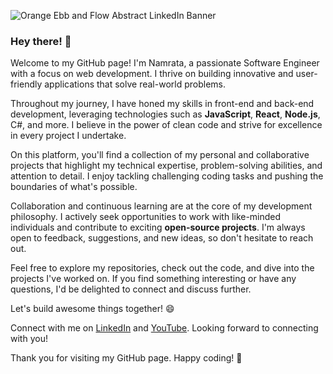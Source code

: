 
![Orange Ebb and Flow Abstract LinkedIn Banner](https://github.com/Namratasanger/Namratasanger/assets/35221403/64dad89c-b4fa-4655-8421-2e80fd9dd51f)

### Hey there! 👋

Welcome to my GitHub page! I'm Namrata, a passionate Software Engineer with a focus on web development. I thrive on building innovative and user-friendly applications that solve real-world problems.

Throughout my journey, I have honed my skills in front-end and back-end development, leveraging technologies such as **JavaScript**, **React**, **Node.js**, C#, and more. I believe in the power of clean code and strive for excellence in every project I undertake.

On this platform, you'll find a collection of my personal and collaborative projects that highlight my technical expertise, problem-solving abilities, and attention to detail. I enjoy tackling challenging coding tasks and pushing the boundaries of what's possible.

Collaboration and continuous learning are at the core of my development philosophy. I actively seek opportunities to work with like-minded individuals and contribute to exciting **open-source projects**. I'm always open to feedback, suggestions, and new ideas, so don't hesitate to reach out.

Feel free to explore my repositories, check out the code, and dive into the projects I've worked on. If you find something interesting or have any questions, I'd be delighted to connect and discuss further.

Let's build awesome things together! 😄

Connect with me on [LinkedIn](https://www.linkedin.com/in/namratasanger/) and [YouTube](https://www.youtube.com/@namratasanger5745/videos). Looking forward to connecting with you!

Thank you for visiting my GitHub page. Happy coding! 🚀
